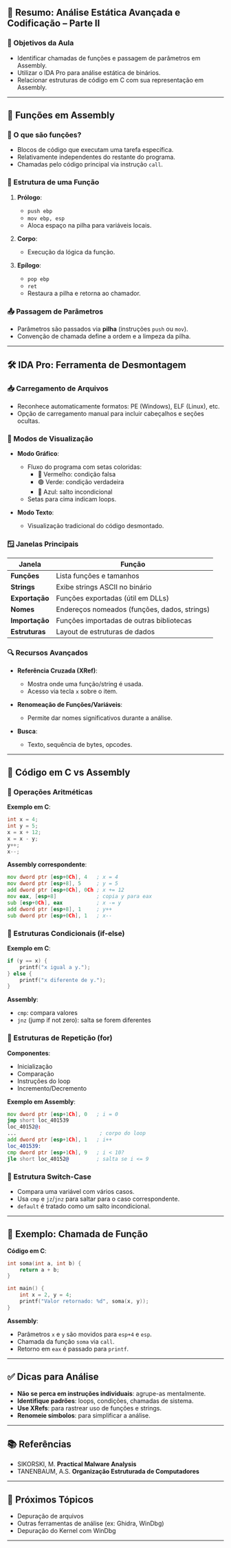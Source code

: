
## 📘 Resumo: Análise Estática Avançada e Codificação – Parte II

### 📌 Objetivos da Aula
- Identificar chamadas de funções e passagem de parâmetros em Assembly.
- Utilizar o IDA Pro para análise estática de binários.
- Relacionar estruturas de código em C com sua representação em Assembly.

---

## 🧩 Funções em Assembly

### 🔁 O que são funções?
- Blocos de código que executam uma tarefa específica.
- Relativamente independentes do restante do programa.
- Chamadas pelo código principal via instrução `call`.

### 🧱 Estrutura de uma Função
1. **Prólogo**:  
   - `push ebp`  
   - `mov ebp, esp`  
   - Aloca espaço na pilha para variáveis locais.

2. **Corpo**:  
   - Execução da lógica da função.

3. **Epílogo**:  
   - `pop ebp`  
   - `ret`  
   - Restaura a pilha e retorna ao chamador.

### 📤 Passagem de Parâmetros
- Parâmetros são passados via **pilha** (instruções `push` ou `mov`).
- Convenção de chamada define a ordem e a limpeza da pilha.

---

## 🛠️ IDA Pro: Ferramenta de Desmontagem

### 📥 Carregamento de Arquivos
- Reconhece automaticamente formatos: PE (Windows), ELF (Linux), etc.
- Opção de carregamento manual para incluir cabeçalhos e seções ocultas.

### 🎨 Modos de Visualização
- **Modo Gráfico**:  
  - Fluxo do programa com setas coloridas:  
    - 🔴 Vermelho: condição falsa  
    - 🟢 Verde: condição verdadeira  
    - 🔵 Azul: salto incondicional  
  - Setas para cima indicam loops.

- **Modo Texto**:  
  - Visualização tradicional do código desmontado.

### 🪟 Janelas Principais
| Janela | Função |
|--------|--------|
| **Funções** | Lista funções e tamanhos |
| **Strings** | Exibe strings ASCII no binário |
| **Exportação** | Funções exportadas (útil em DLLs) |
| **Nomes** | Endereços nomeados (funções, dados, strings) |
| **Importação** | Funções importadas de outras bibliotecas |
| **Estruturas** | Layout de estruturas de dados |

### 🔍 Recursos Avançados
- **Referência Cruzada (XRef)**:  
  - Mostra onde uma função/string é usada.  
  - Acesso via tecla `x` sobre o item.

- **Renomeação de Funções/Variáveis**:  
  - Permite dar nomes significativos durante a análise.

- **Busca**:  
  - Texto, sequência de bytes, opcodes.

---

## 🔁 Código em C vs Assembly

### 🧮 Operações Aritméticas
**Exemplo em C**:
```c
int x = 4;
int y = 5;
x = x + 12;
x = x - y;
y++;
x--;
```
**Assembly correspondente**:
```asm
mov dword ptr [esp+0Ch], 4   ; x = 4
mov dword ptr [esp+8], 5     ; y = 5
add dword ptr [esp+0Ch], 0Ch ; x += 12
mov eax, [esp+8]             ; copia y para eax
sub [esp+0Ch], eax           ; x -= y
add dword ptr [esp+8], 1     ; y++
sub dword ptr [esp+0Ch], 1   ; x--
```

### 🔀 Estruturas Condicionais (if-else)
**Exemplo em C**:
```c
if (y == x) {
    printf("x igual a y.");
} else {
    printf("x diferente de y.");
}
```
**Assembly**:
- `cmp`: compara valores
- `jnz` (jump if not zero): salta se forem diferentes

### 🔁 Estruturas de Repetição (for)
**Componentes**:
- Inicialização
- Comparação
- Instruções do loop
- Incremento/Decremento

**Exemplo em Assembly**:
```asm
mov dword ptr [esp+1Ch], 0   ; i = 0
jmp short loc_401539
loc_40152@:
...                           ; corpo do loop
add dword ptr [esp+1Ch], 1   ; i++
loc_401539:
cmp dword ptr [esp+1Ch], 9   ; i < 10?
jle short loc_40152@         ; salta se i <= 9
```

### 🔀 Estrutura Switch-Case
- Compara uma variável com vários casos.
- Usa `cmp` e `jz`/`jnz` para saltar para o caso correspondente.
- `default` é tratado como um salto incondicional.

---

## 🧪 Exemplo: Chamada de Função

**Código em C**:
```c
int soma(int a, int b) {
    return a + b;
}

int main() {
    int x = 2, y = 4;
    printf("Valor retornado: %d", soma(x, y));
}
```

**Assembly**:
- Parâmetros `x` e `y` são movidos para `esp+4` e `esp`.
- Chamada da função `soma` via `call`.
- Retorno em `eax` é passado para `printf`.

---

## ✅ Dicas para Análise
- **Não se perca em instruções individuais**: agrupe-as mentalmente.
- **Identifique padrões**: loops, condições, chamadas de sistema.
- **Use XRefs**: para rastrear uso de funções e strings.
- **Renomeie símbolos**: para simplificar a análise.

---

## 📚 Referências
- SIKORSKI, M. **Practical Malware Analysis**
- TANENBAUM, A.S. **Organização Estruturada de Computadores**

---

## 🎯 Próximos Tópicos
- Depuração de arquivos
- Outras ferramentas de análise (ex: Ghidra, WinDbg)
- Depuração do Kernel com WinDbg

---
